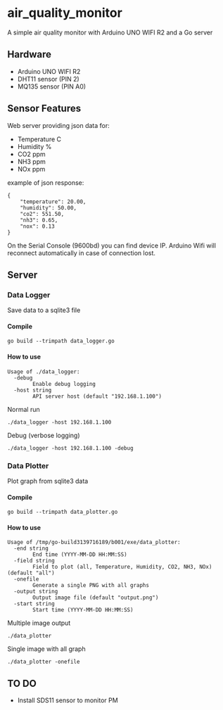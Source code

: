 # air_quality_monitor
A simple air quality monitor with Arduino UNO WIFI R2 and a Go server

## Hardware
- Arduino UNO WIFI R2
- DHT11 sensor (PIN 2)
- MQ135 sensor (PIN A0)

## Sensor Features
Web server providing json data for:
- Temperature C
- Humidity %
- CO2 ppm
- NH3 ppm
- NOx ppm

example of json response:
```
{
	"temperature": 20.00,
	"humidity": 50.00,
	"co2": 551.50,
	"nh3": 0.65,
	"nox": 0.13
}
```
On the Serial Console (9600bd) you can find device IP.
Arduino Wifi will reconnect automatically in case of connection lost.

## Server
### Data Logger
Save data to a sqlite3 file
#### Compile
```
go build --trimpath data_logger.go
```

#### How to use
```
Usage of ./data_logger:
  -debug
    	Enable debug logging
  -host string
    	API server host (default "192.168.1.100")
```
Normal run
```
./data_logger -host 192.168.1.100
```

Debug (verbose logging)
```
./data_logger -host 192.168.1.100 -debug
```

### Data Plotter
Plot graph from sqlite3 data
#### Compile
```
go build --trimpath data_plotter.go
```

#### How to use
```
Usage of /tmp/go-build3139716189/b001/exe/data_plotter:
  -end string
    	End time (YYYY-MM-DD HH:MM:SS)
  -field string
    	Field to plot (all, Temperature, Humidity, CO2, NH3, NOx) (default "all")
  -onefile
    	Generate a single PNG with all graphs
  -output string
    	Output image file (default "output.png")
  -start string
    	Start time (YYYY-MM-DD HH:MM:SS)
```

Multiple image output
```
./data_plotter
```

Single image with all graph
```
./data_plotter -onefile
```



## TO DO
- Install SDS11 sensor to monitor PM
